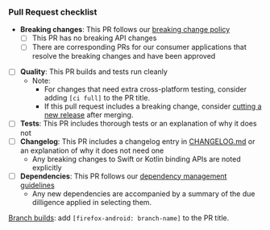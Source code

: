 ### Pull Request checklist ###
<!-- Before submitting the PR, please address each item -->
- **Breaking changes**:  This PR follows our [breaking change policy](https://github.com/mozilla/application-services/blob/main/docs/howtos/breaking-changes.md)
  - [ ] This PR has no breaking API changes
  - [ ] There are corresponding PRs for our consumer applications that resolve the breaking changes and have been approved
- [ ] **Quality**: This PR builds and tests run cleanly
  - Note:
    - For changes that need extra cross-platform testing, consider adding `[ci full]` to the PR title.
    - If this pull request includes a breaking change, consider [cutting a new release](https://github.com/mozilla/application-services/blob/main/docs/howtos/cut-a-new-release.md) after merging.
- [ ] **Tests**: This PR includes thorough tests or an explanation of why it does not
- [ ] **Changelog**: This PR includes a changelog entry in [CHANGELOG.md](../CHANGELOG.md) or an explanation of why it does not need one
  - Any breaking changes to Swift or Kotlin binding APIs are noted explicitly
- [ ] **Dependencies**: This PR follows our [dependency management guidelines](https://github.com/mozilla/application-services/blob/main/docs/dependency-management.md)
  - Any new dependencies are accompanied by a summary of the due dilligence applied in selecting them.

[Branch builds](https://github.com/mozilla/application-services/blob/main/docs/howtos/branch-builds.md): add `[firefox-android: branch-name]` to the PR title.
